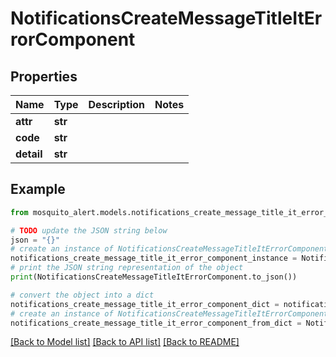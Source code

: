 # NotificationsCreateMessageTitleItErrorComponent


## Properties

Name | Type | Description | Notes
------------ | ------------- | ------------- | -------------
**attr** | **str** |  | 
**code** | **str** |  | 
**detail** | **str** |  | 

## Example

```python
from mosquito_alert.models.notifications_create_message_title_it_error_component import NotificationsCreateMessageTitleItErrorComponent

# TODO update the JSON string below
json = "{}"
# create an instance of NotificationsCreateMessageTitleItErrorComponent from a JSON string
notifications_create_message_title_it_error_component_instance = NotificationsCreateMessageTitleItErrorComponent.from_json(json)
# print the JSON string representation of the object
print(NotificationsCreateMessageTitleItErrorComponent.to_json())

# convert the object into a dict
notifications_create_message_title_it_error_component_dict = notifications_create_message_title_it_error_component_instance.to_dict()
# create an instance of NotificationsCreateMessageTitleItErrorComponent from a dict
notifications_create_message_title_it_error_component_from_dict = NotificationsCreateMessageTitleItErrorComponent.from_dict(notifications_create_message_title_it_error_component_dict)
```
[[Back to Model list]](../README.md#documentation-for-models) [[Back to API list]](../README.md#documentation-for-api-endpoints) [[Back to README]](../README.md)


